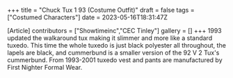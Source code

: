 +++
title = "Chuck Tux 1 93 (Costume Outfit)"
draft = false
tags = ["Costumed Characters"]
date = 2023-05-16T18:31:47Z

[Article]
contributors = ["Showtimeinc","CEC Tinley"]
gallery = []
+++
1993 updated the walkaround tux making it slimmer and more like a standard tuxedo. This time the whole tuxedo is just black polyester all throughout, the lapels are black, and cummerbund is a smaller version of the 92 V 2 Tux's cummerbund. From 1993-2001 tuxedo vest and pants are manufactured by First Nighter Formal Wear.